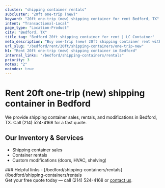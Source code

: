 ```yaml
---
cluster: "shipping container rentals"
subcluster: "20ft one-trip (new)"
keyword: "20ft one-trip (new) shipping container for rent Bedford, TX"
intent: "Transactional-Local"
page_type: "Location-Product"
city: "Bedford, TX"
title_tag: "Bedford 20ft shipping container for rent | LC Container"
meta_description: "Buy one-trip (new) 20ft shipping container rent with local delivery in Bedford, TX. LC Container — local Since 2003. Request a fast quote today."
url_slug: "/bedford/rent/20ft/shipping-containers/one-trip-new"
h1: "Rent 20ft one-trip (new) shipping container in Bedford"
internal_links: "/bedford/shipping-containers/rentals"
priority: 3
notes: "2"
noindex: true
---
```


# Rent 20ft one-trip (new) shipping container in Bedford

We provide shipping container sales, rentals, and modifications in Bedford, TX. Call (214) 524-4168 for a fast quote.

## Our Inventory & Services
- Shipping container sales
- Container rentals
- Custom modifications (doors, HVAC, shelving)

<div data-section="internal-links">
### Helpful links
- [/bedford/shipping-containers/rentals](/bedford/shipping-containers/rentals
</div>

<div data-section="cta">
Get your free quote today — call (214) 524-4168 or <a href="/contact">contact us</a>.
</div>

<script type="application/ld+json">{"@context":"https://schema.org","@type":"FAQPage","mainEntity":[{"@type":"Question","name":"How much does delivery cost in Bedford, TX?","acceptedAnswer":{"@type":"Answer","text":"Delivery costs vary by distance and container size. Most deliveries in Bedford, TX range from $150-$300. Call (214) 524-4168 for an exact quote based on your specific location."}},{"@type":"Question","name":"Do you offer financing or payment plans?","acceptedAnswer":{"@type":"Answer","text":"We accept major credit cards, checks, and can discuss commercial terms for bulk purchases. Call (214) 524-4168 to discuss options."}},{"@type":"Question","name":"Can you customize containers in Bedford, TX?","acceptedAnswer":{"@type":"Answer","text":"Yes — we perform modifications like doors, HVAC, insulation, and shelving. Request a custom quote at (214) 524-4168 or via our contact form."}}]}</script>

